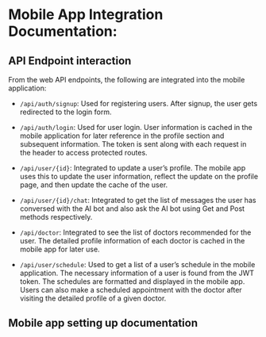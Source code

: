 # Mobile App Integration Documentation:

## API Endpoint interaction

From the web API endpoints, the following are integrated into the mobile application:

- `/api/auth/signup`: Used for registering users. After signup, the user gets redirected to the login form.

- `/api/auth/login`: Used for user login. User information is cached in the mobile application for later reference in the profile section and subsequent information. The token is sent along with each request in the header to access protected routes.

- `/api/user/{id}`: Integrated to update a user’s profile. The mobile app uses this to update the user information, reflect the update on the profile page, and then update the cache of the user.

- `/api/user/{id}/chat`: Integrated to get the list of messages the user has conversed with the AI bot and also ask the AI bot using Get and Post methods respectively.

- `/api/doctor`: Integrated to see the list of doctors recommended for the user. The detailed profile information of each doctor is cached in the mobile app for later use.

- `/api/user/schedule`: Used to get a list of a user’s schedule in the mobile application. The necessary information of a user is found from the JWT token. The schedules are formatted and displayed in the mobile app. Users can also make a scheduled appointment with the doctor after visiting the detailed profile of a given doctor.

## Mobile app setting up documentation
